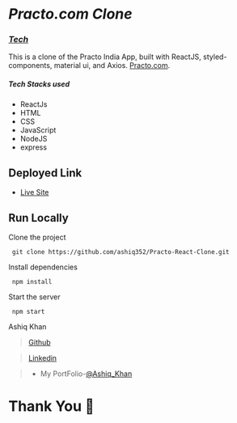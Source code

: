# **_Practo.com Clone_**

### _<u>Tech</u>_

This is a clone of the Practo India App, built with ReactJS, styled-components, material ui, and Axios.  <a href="https://www.Practo.com" target="_blank">Practo.com</a>.

<div style='page-break-after: always'></div>

##### Tech Stacks used

- ReactJs
- HTML
- CSS
- JavaScript
- NodeJS
- express

<div style='page-break-after: always'></div>

## Deployed Link

 - [Live Site](practo-pranavdalvi9.vercel.app/)
 
<div style='page-break-after: always'></div>

## Run Locally

Clone the project

```http
 git clone https://github.com/ashiq352/Practo-React-Clone.git
```

Install dependencies

```http
 npm install
```

Start the server

```http
 npm start
```


<div style='page-break-after: always'></div>


Ashiq Khan

> <a href="https://github.com/ashiq352" target="_blank">Github</a>

> <a href="https://www.linkedin.com/in/ashiq-khan-412709222" target="_blank">Linkedin</a>

>- My PortFolio-[@Ashiq_Khan](https://new-portfolio-myseyso3g-ashiq352.vercel.app/#//)



# Thank You :sparkling_heart:
